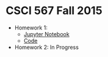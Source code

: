 # CSCI 567 Fall 2015

- Homework 1:
    - [Jupyter Notebook](Homework1/data/programming/CSCI-567_Homework1.ipynb)
    - [Code](Homework1/data/programming) 
- Homework 2: In Progress
